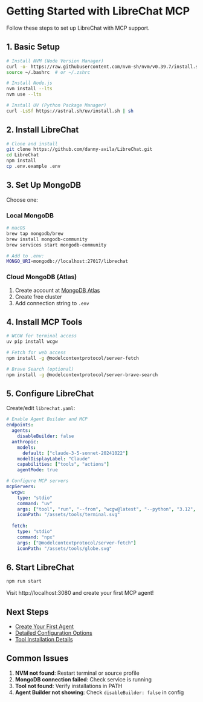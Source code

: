 # Getting Started with LibreChat MCP

Follow these steps to set up LibreChat with MCP support.

## 1. Basic Setup

```bash
# Install NVM (Node Version Manager)
curl -o- https://raw.githubusercontent.com/nvm-sh/nvm/v0.39.7/install.sh | bash
source ~/.bashrc  # or ~/.zshrc

# Install Node.js
nvm install --lts
nvm use --lts

# Install UV (Python Package Manager)
curl -LsSf https://astral.sh/uv/install.sh | sh
```

## 2. Install LibreChat

```bash
# Clone and install
git clone https://github.com/danny-avila/LibreChat.git
cd LibreChat
npm install
cp .env.example .env
```

## 3. Set Up MongoDB

Choose one:

### Local MongoDB
```bash
# macOS
brew tap mongodb/brew
brew install mongodb-community
brew services start mongodb-community

# Add to .env:
MONGO_URI=mongodb://localhost:27017/librechat
```

### Cloud MongoDB (Atlas)
1. Create account at [MongoDB Atlas](https://account.mongodb.com/account/register)
2. Create free cluster
3. Add connection string to `.env`

## 4. Install MCP Tools

```bash
# WCGW for terminal access
uv pip install wcgw

# Fetch for web access
npm install -g @modelcontextprotocol/server-fetch

# Brave Search (optional)
npm install -g @modelcontextprotocol/server-brave-search
```

## 5. Configure LibreChat

Create/edit `librechat.yaml`:

```yaml
# Enable Agent Builder and MCP
endpoints:
  agents:
    disableBuilder: false
  anthropic:
    models:
      default: ["claude-3-5-sonnet-20241022"]
    modelDisplayLabel: "Claude"
    capabilities: ["tools", "actions"]
    agentMode: true

# Configure MCP servers
mcpServers:
  wcgw:
    type: "stdio"
    command: "uv"
    args: ["tool", "run", "--from", "wcgw@latest", "--python", "3.12", "wcgw_mcp"]
    iconPath: "/assets/tools/terminal.svg"
  
  fetch:
    type: "stdio"
    command: "npx"
    args: ["@modelcontextprotocol/server-fetch"]
    iconPath: "/assets/tools/globe.svg"
```

## 6. Start LibreChat

```bash
npm run start
```

Visit http://localhost:3080 and create your first MCP agent!

## Next Steps

- [Create Your First Agent](creating-mcp-agents.md)
- [Detailed Configuration Options](mcp-configuration.md)
- [Tool Installation Details](tool-installation.md)

## Common Issues

1. **NVM not found**: Restart terminal or source profile
2. **MongoDB connection failed**: Check service is running
3. **Tool not found**: Verify installations in PATH
4. **Agent Builder not showing**: Check `disableBuilder: false` in config